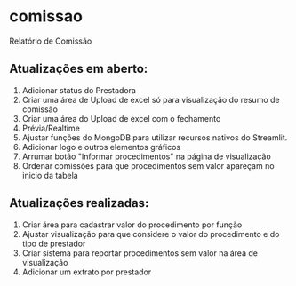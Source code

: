 # comissao
Relatório de Comissão

## Atualizações em aberto:
1. Adicionar status do Prestadora
2. Criar uma área de Upload de excel só para visualização do resumo de comissão
3. Criar uma área do Upload de excel com o fechamento
4. Prévia/Realtime
5. Ajustar funções do MongoDB para utilizar recursos nativos do Streamlit.
6. Adicionar logo e outros elementos gráficos
7. Arrumar botão "Informar procedimentos" na página de visualização
8. Ordenar comissões para que procedimentos sem valor apareçam no inicio da tabela

## Atualizações realizadas:
1. Criar área para cadastrar valor do procedimento por função
2. Ajustar visualização para que considere o valor do procedimento e do tipo de prestador
3. Criar sistema para reportar procedimentos sem valor na área de visualização
4. Adicionar um extrato por prestador
